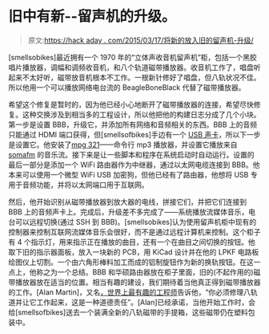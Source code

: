 # 旧中有新--留声机的升级。

> 原文:[https://hack aday . com/2015/03/17/将新的放入旧的留声机-升级/](https://hackaday.com/2015/03/17/putting-new-into-the-old-a-phonograph-upgrade/)

[smellsobikes]最近拥有一个 1970 年的“立体声收音机留声机”柜，包括一个黑胶唱片播放器，调幅和调频收音机，和八个轨道磁带播放器。收音机工作了，唱盘听起来不太好听，磁带放音机根本不工作。一根新针修好了唱盘，但八轨状况不佳。所以他用一个可以播放网络电台流的 BeagleBoneBlack 代替了磁带播放器。

希望这个修复是暂时的，因为他已经小心地断开了磁带播放器的连接，希望尽快修复。这种交换涉及到相当多的工程设计，所以他把他的构建日志分成了几个小块。第一步是设置 BBB，升级它，并添加所有网络和音频相关的东西。BBB 上的音频只能通过 HDMI 端口获得，但[smellsofbikes]手边有一个 [USB 声卡](http://www.syba.com/index.php?controller=Product&action=Info&Id=450)，所以下一步是设置它。他安装了[mpg 321](http://mpg321.sourceforge.net/)——命令行 mp3 播放器，并设置它播放来自 [somafm](http://somafm.com/) 的音乐流。接下来是让一些脚本和程序在系统启动时自动运行。设置的最后一部分是添加一个 WiFi 路由器作为中继器，通过以太网电缆连接到 BBB。他本来可以使用一个微型 WiFi USB 加密狗，但他已经有了路由器，他想将 USB 专用于音频功能，并将以太网端口用于互联网。

然后，他开始识别从磁带播放器到放大器的电线，拼接它们，并把它们连接到 BBB 上的音频声卡上。完成后，升级差不多完成了——系统播放流媒体音乐，电台可以远程切换(通过 SSH 到 BBB)。[smellsobikes]认为使用留声机柜中现有的控制器来控制互联网流媒体音乐会很好，而不是通过远程计算机来控制。这个柜子有 4 个指示灯，用来指示正在播放的曲目，还有一个在曲目之间切换的按钮。他取下旧的指示器面板，放入一块新的 PCB，用 KiCad 设计并在他的 LPKF 电路板绘图仪上切割。一个由六角形棒料加工而成的铝制旋钮作为新的换轨按钮。在这一点上，他称之为一个总结。BBB 和华硕路由器放在柜子里面，旧的(不起作用的)磁带播放器放在适当的位置。相当有趣的建设，我们期待着当他真正得到磁带播放器的工作。[Alan Martin]，又名[，世界上最有趣的工程师](https://www.youtube.com/watch?v=A1WFRC_ad2k)告诉他，“你必须修理八轨道并让它工作起来，这是一种道德责任”。[Alan]已经承诺，当他开始工作时，会给[smellsofbikes]送去一个装满全新的八轨磁带的手提箱，这些磁带仍在塑料包装中。